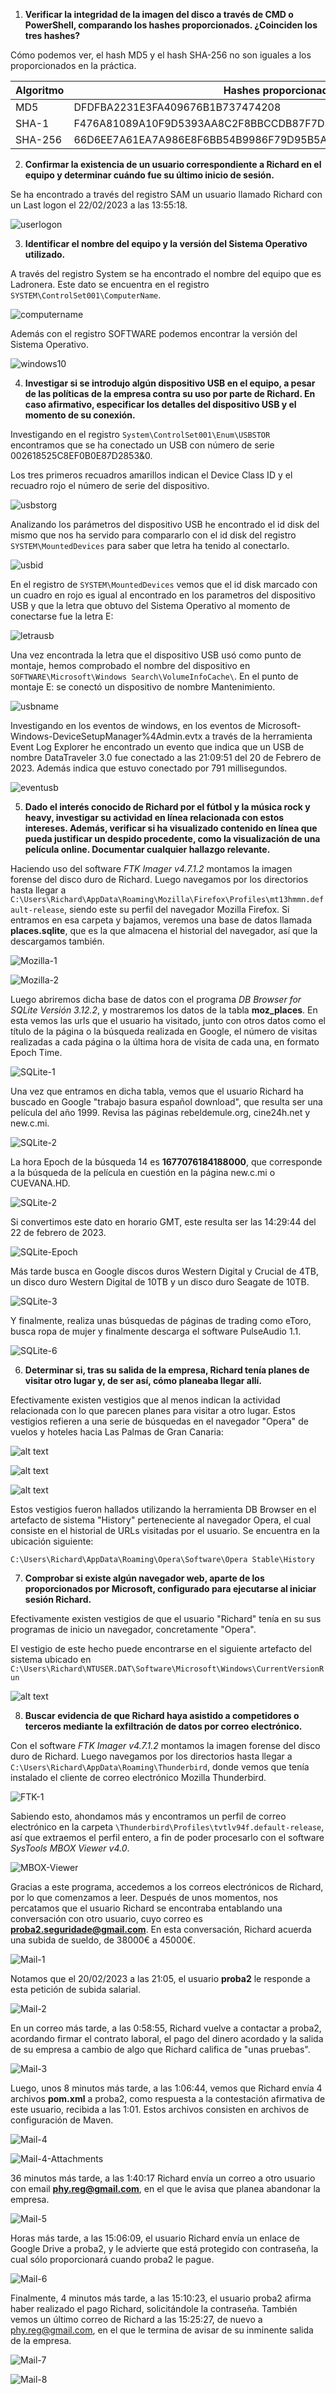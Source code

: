1. **Verificar la integridad de la imagen del disco a través de CMD o PowerShell, comparando los hashes proporcionados. ¿Coinciden los tres hashes?**

Cómo podemos ver, el hash MD5 y el hash SHA-256 no son iguales a los proporcionados en la práctica.

| Algoritmo | Hashes proporcionados | Hashes comprobados |
|-----------|-----------------------|---------------------|
| MD5       | DFDFBA2231E3FA409676B1B737474208 | DFDFBA2231E3FA409676B1B737474288 |
| SHA-1     | F476A81089A10F9D5393AA8C2F8BBCCDB87F7D3C | F476A81089A10F9D5393AA8C2F8BBCCDB87F7D3C |
| SHA-256   | 66D6EE7A61EA7A986E8F6BB54B9986F79D95B5A0278BEF86678ED42ACE320D96 | 66D6EE7A61EA7A986E8F6BB54B9986F79D95B5A0278BEF86678ED42ACE320D9B |

2. **Confirmar la existencia de un usuario correspondiente a Richard en el equipo y determinar cuándo fue su último inicio de sesión.**

Se ha encontrado a través del registro SAM un usuario llamado Richard con un Last logon el 22/02/2023 a las 13:55:18.

![userlogon](./img/Richard-last-logon.png)

3. **Identificar el nombre del equipo y la versión del Sistema Operativo utilizado.**

A través del registro System se ha encontrado el nombre del equipo que es Ladronera. Este dato se encuentra en el registro `SYSTEM\ControlSet001\ComputerName`.

![computername](./img/Computername.png)

Además con el registro SOFTWARE podemos encontrar la versión del Sistema Operativo.

![windows10](./img/windows10.png)

4. **Investigar si se introdujo algún dispositivo USB en el equipo, a pesar de las políticas de la empresa contra su uso por parte de Richard. En caso afirmativo, especificar los detalles del dispositivo USB y el momento de su conexión.**

Investigando en el registro `System\ControlSet001\Enum\USBSTOR` encontramos que se ha conectado un USB con número de serie 002618525C8EF0B0E87D2853&0.

Los tres primeros recuadros amarillos indican el Device Class ID y el recuadro rojo el número de serie del dispositivo.

![usbstorg](./img/usbstorg.png)

Analizando los parámetros del dispositivo USB he encontrado el id disk del mismo que nos ha servido para compararlo con el id disk del registro `SYSTEM\MountedDevices` para saber que letra ha tenido al conectarlo.

![usbid](./img/usbid.png)

En el registro de `SYSTEM\MountedDevices` vemos que el id disk marcado con un cuadro en rojo es igual al encontrado en los parametros del dispositivo USB y que la letra que obtuvo del Sistema Operativo al momento de conectarse fue la letra E:

![letrausb](./img/letrausb.png)

Una vez encontrada la letra que el dispositivo USB usó como punto de montaje, hemos comprobado el nombre del dispositivo en `SOFTWARE\Microsoft\Windows Search\VolumeInfoCache\`. En el punto de montaje E: se conectó un dispositivo de nombre Mantenimiento.

![usbname](./img/usbname.png)

Investigando en los eventos de windows, en los eventos de Microsoft-Windows-DeviceSetupManager%4Admin.evtx a través de la herramienta Event Log Explorer he encontrado un evento que indica que un USB de nombre DataTraveler 3.0 fue conectado a las 21:09:51 del 20 de Febrero de 2023. Además indica que estuvo conectado por 791 millisegundos. 

![eventusb](./img/eventusb.png)

5. **Dado el interés conocido de Richard por el fútbol y la música rock y heavy, investigar su actividad en línea relacionada con estos intereses. Además, verificar si ha visualizado contenido en línea que pueda justificar un despido procedente, como la visualización de una película online. Documentar cualquier hallazgo relevante.**

Haciendo uso del software *FTK Imager v4.7.1.2* montamos la imagen forense del disco duro de Richard. Luego navegamos por los directorios hasta llegar a `C:\Users\Richard\AppData\Roaming\Mozilla\Firefox\Profiles\mt13hmmn.default-release`, siendo este su perfil del navegador Mozilla Firefox. Si entramos en esa carpeta y bajamos, veremos una base de datos llamada **places.sqlite**, que es la que almacena el historial del navegador, así que la descargamos también.

![Mozilla-1](img/4-Mozilla-Firefox.png)

![Mozilla-2](img/4-Mozilla-Firefox-1.png)

Luego abriremos dicha base de datos con el programa *DB Browser for SQLite Versión 3.12.2*, y mostraremos los datos de la tabla **moz_places**. En esta vemos las urls que el usuario ha visitado, junto con otros datos como el título de la página o la búsqueda realizada en Google, el número de visitas realizadas a cada página o la última hora de visita de cada una, en formato Epoch Time.

![SQLite-1](img/5-SQLite-Browser-1.png)

Una vez que entramos en dicha tabla, vemos que el usuario Richard ha buscado en Google "trabajo basura español download", que resulta ser una película del año 1999. Revisa las páginas rebeldemule.org, cine24h.net y new.c.mi.

![SQLite-2](img/5-SQLite-Browser-2.png)

La hora Epoch de la búsqueda 14 es **1677076184188000**, que corresponde a la búsqueda de la película en cuestión en la página new.c.mi o CUEVANA.HD.

![SQLite-2](img/5-SQLite-Browser-4.png)

Si convertimos este dato en horario GMT, este resulta ser las 14:29:44 del 22 de febrero de 2023.

![SQLite-Epoch](img/5-SQLite-Browser-5.png)

Más tarde busca en Google discos duros Western Digital y Crucial de 4TB, un disco duro Western Digital de 10TB y un disco duro Seagate de 10TB.

![SQLite-3](img/5-SQLite-Browser-3-1.png)

Y finalmente, realiza unas búsquedas de páginas de trading como eToro, busca ropa de mujer y finalmente descarga el software PulseAudio 1.1.

![SQLite-6](img/5-SQLite-Browser-6.png)

6. **Determinar si, tras su salida de la empresa, Richard tenía planes de visitar otro lugar y, de ser así, cómo planeaba llegar allí.**

Efectivamente existen vestigios que al menos indican la actividad relacionada con lo que parecen planes para visitar a otro lugar. Estos vestigios refieren a una serie de búsquedas en el navegador "Opera" de vuelos y hoteles hacia Las Palmas de Gran Canaria:

![alt text](<./img/4.jpeg>)

![alt text](<./img/3.jpeg>)

![alt text](<./img/2.jpeg>)

Estos vestigios fueron hallados utilizando la herramienta DB Browser en el artefacto de sistema "History" perteneciente al navegador Opera, el cual consiste en el historial de URLs visitadas por el usuario. Se encuentra en la ubicación siguiente:

`C:\Users\Richard\AppData\Roaming\Opera\Software\Opera Stable\History`

7. **Comprobar si existe algún navegador web, aparte de los proporcionados por Microsoft, configurado para ejecutarse al iniciar sesión Richard.**

Efectivamente existen vestigios de que el usuario "Richard" tenía en su sus programas de inicio un navegador, concretamente "Opera". 

El vestigio de este hecho puede encontrarse en el siguiente artefacto del sistema ubicado en `C:\Users\Richard\NTUSER.DAT\Software\Microsoft\Windows\CurrentVersionRun`

![alt text](<./img/1.jpeg>)

8. **Buscar evidencia de que Richard haya asistido a competidores o terceros mediante la exfiltración de datos por correo electrónico.**

Con el software *FTK Imager v4.7.1.2* montamos la imagen forense del disco duro de Richard. Luego navegamos por los directorios hasta llegar a `C:\Users\Richard\AppData\Roaming\Thunderbird`, donde vemos que tenía instalado el cliente de correo electrónico Mozilla Thunderbird. 

![FTK-1](img/1-Evidence-Tree.png)

Sabiendo esto, ahondamos más y encontramos un perfil de correo electrónico en la carpeta `\Thunderbird\Profiles\tvtlv94f.default-release`, así que extraemos el perfil entero, a fin de poder procesarlo con el software *SysTools MBOX Viewer v4.0*.

![MBOX-Viewer](img/2-SysTools-MBOX-Viewer.png)

Gracias a este programa, accedemos a los correos electrónicos de Richard, por lo que comenzamos a leer. Después de unos momentos, nos percatamos que el usuario Richard se encontraba entablando una conversación con otro usuario, cuyo correo es **proba2.seguridade@gmail.com**. En esta conversación, Richard acuerda una subida de sueldo, de 38000€ a 45000€.

![Mail-1](img/3-Mail-1.png)

Notamos que el 20/02/2023 a las 21:05, el usuario **proba2** le responde a esta petición de subida salarial.

![Mail-2](img/3-Mail-2.png)

En un correo más tarde, a las 0:58:55, Richard vuelve a contactar a proba2, acordando firmar el contrato laboral, el pago del dinero acordado y la salida de su empresa a cambio de algo que Richard califica de "unas pruebas".

![Mail-3](img/3-Mail-3.png)

Luego, unos 8 minutos más tarde, a las 1:06:44, vemos que Richard envía 4 archivos **pom.xml** a proba2, como respuesta a la contestación afirmativa de este usuario, recibida a las 1:01. Estos archivos consisten en archivos de configuración de Maven.

![Mail-4](img/3-Mail-4.png)

![Mail-4-Attachments](img/3-Mail-4-Attachments.png)

36 minutos más tarde, a las 1:40:17 Richard envía un correo a otro usuario con email **phy.reg@gmail.com**, en el que le avisa que planea abandonar la empresa.

![Mail-5](img/3-Mail-5.png)

Horas más tarde, a las 15:06:09, el usuario Richard envía un enlace de Google Drive a proba2, y le advierte que está protegido con contraseña, la cual sólo proporcionará cuando proba2 le pague.

![Mail-6](img/3-Mail-6.png)

Finalmente, 4 minutos más tarde, a las 15:10:23, el usuario proba2 afirma haber realizado el pago Richard, solicitándole la contraseña. También vemos un último correo de Richard a las 15:25:27, de nuevo a phy.reg@gmail.com, en el que le termina de avisar de su inminente salida de la empresa.

![Mail-7](img/3-Mail-7.png)

![Mail-8](img/3-Mail-8.png)
